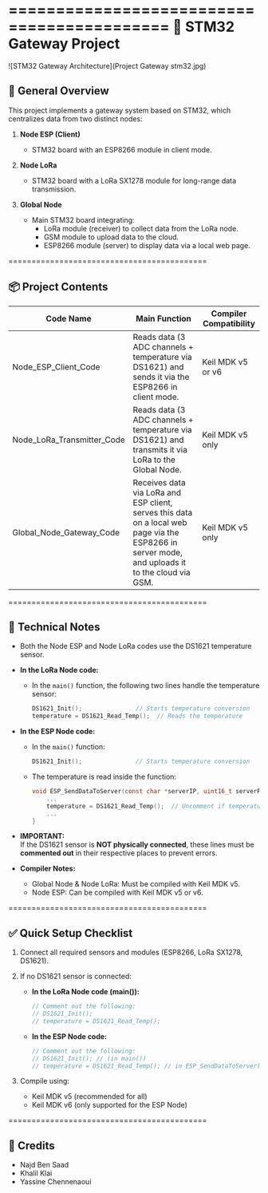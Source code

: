 ===========================================
📡 STM32 Gateway Project
===========================================

![STM32 Gateway Architecture](Project Gateway stm32.jpg)

📝 General Overview
-------------------
This project implements a gateway system based on STM32, which centralizes data from two distinct nodes:

1. **Node ESP (Client)**
   - STM32 board with an ESP8266 module in client mode.

2. **Node LoRa**
   - STM32 board with a LoRa SX1278 module for long-range data transmission.

3. **Global Node**
   - Main STM32 board integrating:
     - LoRa module (receiver) to collect data from the LoRa node.
     - GSM module to upload data to the cloud.
     - ESP8266 module (server) to display data via a local web page.

===========================================

📦 Project Contents
-------------------

| Code Name                  | Main Function                                                                                                   | Compiler Compatibility |
|----------------------------|----------------------------------------------------------------------------------------------------------------|------------------------|
| Node_ESP_Client_Code        | Reads data (3 ADC channels + temperature via DS1621) and sends it via the ESP8266 in client mode.              | Keil MDK v5 or v6      |
| Node_LoRa_Transmitter_Code  | Reads data (3 ADC channels + temperature via DS1621) and transmits it via LoRa to the Global Node.             | Keil MDK v5 only       |
| Global_Node_Gateway_Code    | Receives data via LoRa and ESP client, serves this data on a local web page via the ESP8266 in server mode, and uploads it to the cloud via GSM. | Keil MDK v5 only       |

===========================================

🔧 Technical Notes
------------------
- Both the Node ESP and Node LoRa codes use the DS1621 temperature sensor.

- **In the LoRa Node code:**
  - In the `main()` function, the following two lines handle the temperature sensor:

    ```c
    DS1621_Init();               // Starts temperature conversion
    temperature = DS1621_Read_Temp();  // Reads the temperature
    ```

- **In the ESP Node code:**
  - In the `main()` function:

    ```c
    DS1621_Init();               // Starts temperature conversion
    ```

  - The temperature is read inside the function:

    ```c
    void ESP_SendDataToServer(const char *serverIP, uint16_t serverPort) {
        ...
        temperature = DS1621_Read_Temp();  // Uncomment if temperature reading is needed
        ...
    }
    ```

- **IMPORTANT:**  
  If the DS1621 sensor is **NOT physically connected**, these lines must be **commented out** in their respective places to prevent errors.

- **Compiler Notes:**  
  - Global Node & Node LoRa: Must be compiled with Keil MDK v5.  
  - Node ESP: Can be compiled with Keil MDK v5 or v6.

===========================================

✅ Quick Setup Checklist
------------------------
1. Connect all required sensors and modules (ESP8266, LoRa SX1278, DS1621).  
2. If no DS1621 sensor is connected:  
   - **In the LoRa Node code (main()):**

     ```c
     // Comment out the following:
     // DS1621_Init();
     // temperature = DS1621_Read_Temp();
     ```

   - **In the ESP Node code:**

     ```c
     // Comment out the following:
     // DS1621_Init(); // (in main())
     // temperature = DS1621_Read_Temp(); // in ESP_SendDataToServer()
     ```

3. Compile using:  
   - Keil MDK v5 (recommended for all)  
   - Keil MDK v6 (only supported for the ESP Node)

===========================================

🙌 Credits
----------
- Najd Ben Saad  
- Khalil Klai  
- Yassine Chennenaoui

